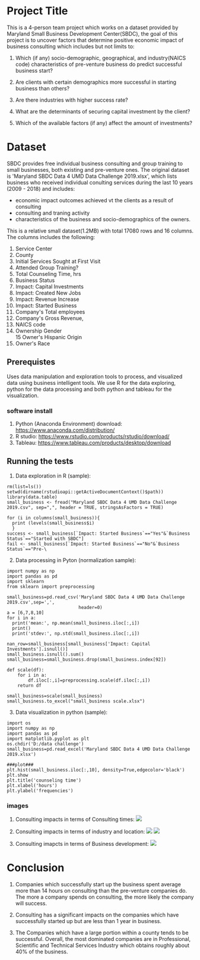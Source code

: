 # Project Title 
This is a 4-person team project which works on a dataset provided by Maryland Small Business Development Center(SBDC), the goal of this project is to uncover factors that determine positive economic impact of business consulting which includes but not limits to:

1. Which (if any) socio-demographic, geographical, and industry(NAICS code) characteristics of pre-venture business do predict successful business start? 

2. Are clients with certain demographics more successful in starting business than others?

3. Are there industries with higher success rate?

4. What are the determinants of securing capital investment by the client? 

5. Which of the available factors (if any) affect the amount of investments?

# Dataset
SBDC provides free individual business consulting and group training to small businesses, both existing and pre-venture ones. The original dataset is 'Maryland SBDC Data 4 UMD Data Challenge 2019.xlsx', which lists business who received individual conulting services during the last 10 years (2009 - 2018) and includes:

- economic impact outcomes achieved vt the clients as a result of consulting
- consulting and traning activity
- characteristics of the business and socio-demographics of the owners.

This is a relative small dataset(1.2MB) with total 17080 rows and 16 columns. 
The columns includes the following:

1. Service Center
2. County
3. Initial Services Sought at First Visit
4. Attended Group Training?
5. Total Counseling Time, hrs
6. Business Status
7. Impact: Capital Investments
8. Impact: Created New Jobs	
9. Impact: Revenue Increase	
10. Impact: Started Business	
11. Company's Total employees	
12. Company's Gross Revenue, 
13. NAICS code	
14. Ownership Gender	
15 Owner's Hispanic Origin	
16. Owner's Race


## Prerequistes
Uses data manipulation and exploration tools to process, and visualized data using business intelligent tools. We use R for the data exploring, python for the data processing and both python and tableau for the visualization.

### software install
1. Python (Anaconda Environment) download: https://www.anaconda.com/distribution/
2. R studio: https://www.rstudio.com/products/rstudio/download/
3. Tableau: https://www.tableau.com/products/desktop/download

## Running the tests
1. Data exploration in R (sample):
```
rm(list=ls())
setwd(dirname(rstudioapi::getActiveDocumentContext()$path))
library(data.table)
small_business <- fread("Maryland SBDC Data 4 UMD Data Challenge 2019.csv", sep=",", header = TRUE, stringsAsFactors = TRUE)

for (i in columns(small_business)){
  print (levels(small_business$i)
  }
success <- small_business[`Impact: Started Business`=="Yes"&`Business Status`=="Started with SBDC"]
fail <- small_business[`Impact: Started Business`=="No"&`Business Status`=="Pre-\
```
2. Data processing in Pyton (normalization sample):
```
import numpy as np
import pandas as pd
import sklearn
from sklearn import preprocessing

small_business=pd.read_csv('Maryland SBDC Data 4 UMD Data Challenge 2019.csv',sep=',',
                           header=0)
a = [6,7,8,10]
for i in a:
  print('mean:', np.mean(small_business.iloc[:,i])
  print()
  print('stdev:', np.std(small_business.iloc[:,i])

nan_row=small_business[small_business['Impact: Capital Investments'].isnull()]
small_business.isnull().sum()
small_business=small_business.drop(small_business.index[92])

def scale(df):
    for i in a:
        df.iloc[:,i]=preprocessing.scale(df.iloc[:,i])
    return df
    
small_business=scale(small_business)
small_business.to_excel("small_business scale.xlsx")
```

3. Data visualization in python (sample):
```
import os
import numpy as np
import pandas as pd
import matplotlib.pyplot as plt
os.chdir('D:/data challenge')
small_business=pd.read_excel('Maryland SBDC Data 4 UMD Data Challenge 2019.xlsx')

###plot### 
plt.hist(small_business.iloc[:,10], density=True,edgecolor='black')
plt.show
plt.title('counseling time')
plt.xlabel('hours')
plt.ylabel('frequencies')
```
### images 
1. Consulting impacts in terms of Consulting times:
![](presentation/histogram%20visualization.png)

2. Consulting impacts in terms of industry and location:
![](presentation/industry%20histogram.png)
![](presentation/pie%20chart%20distribution.png)

3. Consulting imapcts in terms of Business development:
![](presentation/tableau%20line%20graph.png)

# Conclusion

1. Companies which successfully start up the business spent average more than 14 hours on consulting than the pre-venture companies do. The more a company spends on consulting, the more likely the company will success.

2. Consulting has a significant impacts on the companies which have successfully started up but are less than 1 year in business.

3. The Companies which have a large portion within a county tends to be successful. Overall, the most dominated companies are in Professional, Scientific and Technical Services Industry which obtains roughly about 40% of the business. 








					

